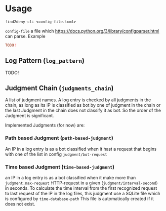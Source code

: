 # Usage


`find2deny-cli <config-file.toml>`

`config-file` a file which https://docs.python.org/3/library/configparser.html
can parse. Example

```toml
TODO!
``` 


## Log Pattern (`log_pattern`)

TODO!

## Judgment Chain (`judgments_chain`)

A list of judgment names. A log entry is checked by all judgments in the chain, as long as its IP is classified as 
bot by one of judgment in the chain or the last Judgment in the chain does not classify it as bot. So the order
of the Judgment is significant.

Implemented Judgments (for now) are:

### Path based Judgment (`path-based-judgment`)

An IP in a log entry is as a bot classified when it hast a request that begins
with one of the list in config `judgment/bot-request`

### Time based Judgment (`time-based-judgment`)


an IP in a log entry is as a bot classified when it make more than `judgment.max-request` HTTP-request
in a given (`judgment/interval-second`) in seconds. To calculate the time interval from the first recognized request
to last request of the IP in the log files, this judgment use a SQLite file which is configured by `time-database-path`
This file is automatically created if it does not exist.